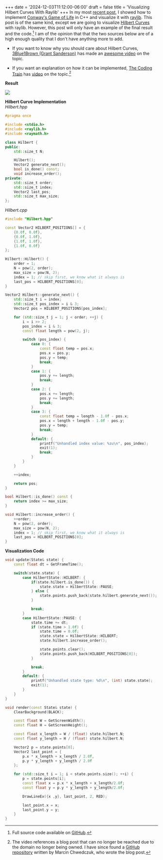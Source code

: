 +++
date = '2024-12-03T11:12:00-06:00'
draft = false
title = 'Visualizing Hilbert Curves With Raylib'
+++
In my most [recent post](../visualizing-conways-game-of-life-with-raylib/), I showed how to implement [Conway's Game of Life](https://en.wikipedia.org/wiki/Conway%27s_Game_of_Life) in C++ and visualize it with [raylib](https://www.raylib.com/). This post is of the same kind, except we are going to visualize [Hilbert Curves](https://en.wikipedia.org/wiki/Hilbert_curve) with raylib. However, this post will only have an example of the final result and the code.[^1] I am of the opinion that that the two sources below are of a high enough quality that I don't have anything more to add.

- If you want to know why you should care about Hilbert Curves, [3Blue1Brown (Grant Sanderson)](https://en.wikipedia.org/wiki/3Blue1Brown) has made an [awesome video](https://www.youtube.com/watch?v=3s7h2MHQtxc) on the topic.

- If you want an explanation on how it can be implemented, [The Coding Train](https://thecodingtrain.com/) has [video](https://www.youtube.com/watch?v=dSK-MW-zuAc) on the topic.[^2]

**Result**

![](/images/hilbert-curve.gif)


**Hilbert Curve Implementation**\
*Hilbert.hpp*
```c++
#pragma once

#include <stdio.h>
#include <raylib.h>
#include <raymath.h>

class Hilbert {
public:
    std::size_t N;

    Hilbert();
    Vector2 generate_next();
    bool is_done() const;
    void increase_order();
private:
    std::size_t order;
    std::size_t index;
    Vector2 last_pos;
    std::size_t max_size;
};
```

*Hilbert.cpp*
```c++
#include "Hilbert.hpp"

const Vector2 HILBERT_POSITIONS[] = {
    {0.0f, 0.0f},
    {0.0f, 1.0f},
    {1.0f, 1.0f},
    {1.0f, 0.0f}
};

Hilbert::Hilbert() {
    order = 1;
    N = pow(2, order);
    max_size = pow(N, 2);
    index = 1; // skip first, we know what it always is
    last_pos = HILBERT_POSITIONS[0];
}

Vector2 Hilbert::generate_next() {
    std::size_t i = index;
    std::size_t pos_index = i & 3;
    Vector2 pos = HILBERT_POSITIONS[pos_index];

    for (std::size_t j = 1; j < order; ++j) {
        i = i >> 2;
        pos_index = i & 3;
        const float length = pow(2, j);

        switch (pos_index) {
            case 0: {
                const float temp = pos.x;
                pos.x = pos.y;
                pos.y = temp;
                break;
            }
            case 1: {
                pos.y += length;
                break;
            }
            case 2: {
                pos.x += length;
                pos.y += length;
                break;
            }
            case 3: {
                const float temp = length - 1.0f - pos.x;
                pos.x = length + length - 1.0f - pos.y;
                pos.y = temp;
                break;
            }
            default: {
                printf("Unhandled index value: %zu\n", pos_index);
                exit(1);
                break;
            }
        }
    }

    ++index;

    return pos;
}

bool Hilbert::is_done() const {
    return index >= max_size;
}

void Hilbert::increase_order() {
    ++order;
    N = pow(2, order);
    max_size = pow(N, 2);
    index = 1; // skip first, we know what it always is
    last_pos = HILBERT_POSITIONS[0];
}
```

**Visualization Code**
```c++
void update(State& state) {
    const float dt = GetFrameTime();

    switch(state.state) {
        case HilbertState::HILBERT: {
            if(state.hilbert.is_done()) {
                state.state = HilbertState::PAUSE;
            } else {
                state.points.push_back(state.hilbert.generate_next());
            }

            break;
        }
        case HilbertState::PAUSE: {
            state.time += dt;
            if (state.time > 1.0f) {
                state.time = 0.0f;
                state.state = HilbertState::HILBERT;
                state.hilbert.increase_order();

                state.points.clear();
                state.points.push_back(HILBERT_POSITIONS[0]);
            }

            break;
        }
        default: {
            printf("Unhandled state type: %d\n", (int) state.state);
            exit(1);
        }
    }
}

void render(const State& state) {
    ClearBackground(BLACK);

    const float W = GetScreenWidth();
    const float H = GetScreenHeight();

    const float x_length = W / (float) state.hilbert.N;
    const float y_length = H / (float) state.hilbert.N;

    Vector2 p = state.points[0];
    Vector2 last_point = {
        p.x * x_length + x_length / 2.0f,
        p.y * y_length + y_length / 2.0f
    };

    for (std::size_t i = 1; i < state.points.size(); ++i) {
        p = state.points[i];
        const float x = p.x * x_length + x_length/2.0f;
        const float y = p.y * y_length + y_length/2.0f;

        DrawLineEx({x ,y}, last_point, 2, RED);

        last_point.x = x;
        last_point.y = y;
    }
}
```



[^1]: Full source code available on [GitHub](https://github.com/bi3mer/raylib_tests/tree/main/hilbert_curves).
[^2]: The video references a blog post that can no longer be reached due to the domain no longer being owned. I have since found a [GitHub repository](https://github.com/marcin-chwedczuk/hilbert_curve) written by Marcin Chwedczuk, who wrote the blog post.

